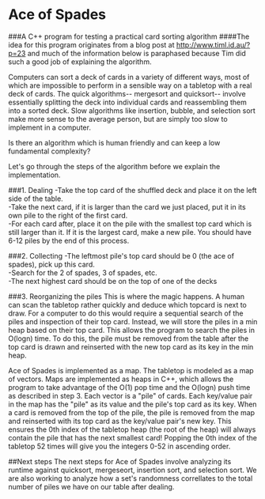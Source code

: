 # Ace of Spades
###A C++ program for testing a practical card sorting algorithm
####The idea for this program originates from a blog post at http://www.timl.id.au/?p=23 and much of the information below is paraphased because Tim did such a good job of explaining the algorithm.

Computers can sort a deck of cards in a variety of different ways, most of which are impossible to perform in a sensible way on a tabletop with a real deck of cards. The quick algorithms-- mergesort and quicksort-- involve essentially splitting the deck into individual cards and reassembling them into a sorted deck. Slow algorithms like insertion, bubble, and selection sort make more sense to the average person, but are simply too slow to implement in a computer. 

Is there an algorithm which is human friendly and can keep a low fundamental complexity?

Let's go through the steps of the algorithm before we explain the implementation.

###1. Dealing
-Take the top card of the shuffled deck and place it on the left side of the table.  
-Take the next card, if it is larger than the card we just placed, put it in its own pile to the right of the first card.              
-For each card after, place it on the pile with the smallest top card which is still larger than it. If it is the largest card, make a new pile. You should have 6-12 piles by the end of this process.

###2. Collecting
-The leftmost pile's top card should be 0 (the ace of spades), pick up this card.         
-Search for the 2 of spades, 3 of spades, etc.                                      
-The next highest card should be on the top of one of the decks

###3. Reorganizing the piles
This is where the magic happens. A human can scan the tabletop rather quickly and deduce which topcard is next to draw. For a computer to do this would require a sequential search of the piles and inspection of their top card. Instead, we will store the piles in a min heap based on their top card. This allows the program to search the piles in O(logn) time. To do this, the pile must be removed from the table after the top card is drawn and reinserted with the new top card as its key in the min heap.

Ace of Spades is implemented as a map.
The tabletop is modeled as a map of vectors. Maps are implemented as heaps in C++, which allows the program to take advantage of the O(1) pop time and the O(logn) push time as described in step 3. Each vector is a "pile" of cards. Each key/value pair in the map has the "pile" as its value and the pile's top card as its key. When a card is removed from the top of the pile, the pile is removed from the map and reinserted with its top card as the key/value pair's new key.
This ensures the 0th index of the tabletop heap (the root of the heap) will always contain the pile that has the next smallest card! Popping the 0th index of the tabletop 52 times will give you the integers 0-52 in ascending order.

##Next steps
The next steps for Ace of Spades involve analyzing its runtime against quicksort, mergeseort, insertion sort, and selection sort.
We are also working to analyze how a set's randomness correllates to the total number of piles we have on our table after dealing.
